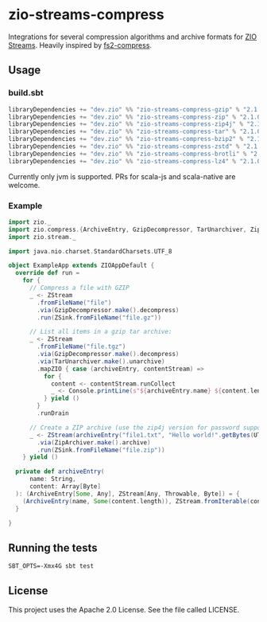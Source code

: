 # zio-streams-compress

Integrations for several compression algorithms and archive formats for [ZIO Streams](https://zio.dev).
Heavily inspired by [fs2-compress](https://github.com/lhns/fs2-compress).

## Usage

### build.sbt

```sbt
libraryDependencies += "dev.zio" %% "zio-streams-compress-gzip" % "2.1.0"
libraryDependencies += "dev.zio" %% "zio-streams-compress-zip" % "2.1.0"
libraryDependencies += "dev.zio" %% "zio-streams-compress-zip4j" % "2.1.0"
libraryDependencies += "dev.zio" %% "zio-streams-compress-tar" % "2.1.0"
libraryDependencies += "dev.zio" %% "zio-streams-compress-bzip2" % "2.1.0"
libraryDependencies += "dev.zio" %% "zio-streams-compress-zstd" % "2.1.0"
libraryDependencies += "dev.zio" %% "zio-streams-compress-brotli" % "2.1.0"
libraryDependencies += "dev.zio" %% "zio-streams-compress-lz4" % "2.1.0"
```

Currently only jvm is supported. PRs for scala-js and scala-native are welcome.

### Example

```scala
import zio._
import zio.compress.{ArchiveEntry, GzipDecompressor, TarUnarchiver, ZipArchiver}
import zio.stream._

import java.nio.charset.StandardCharsets.UTF_8

object ExampleApp extends ZIOAppDefault {
  override def run =
    for {
      // Compress a file with GZIP
      _ <- ZStream
        .fromFileName("file")
        .via(GzipDecompressor.make().decompress)
        .run(ZSink.fromFileName("file.gz"))

      // List all items in a gzip tar archive:
      _ <- ZStream
        .fromFileName("file.tgz")
        .via(GzipDecompressor.make().decompress)
        .via(TarUnarchiver.make().unarchive)
        .mapZIO { case (archiveEntry, contentStream) =>
          for {
            content <- contentStream.runCollect
            _ <- Console.printLine(s"${archiveEntry.name} ${content.length}")
          } yield ()
        }
        .runDrain

      // Create a ZIP archive (use the zip4j version for password support)
      _ <- ZStream(archiveEntry("file1.txt", "Hello world!".getBytes(UTF_8)))
        .via(ZipArchiver.make().archive)
        .run(ZSink.fromFileName("file.zip"))
    } yield ()

  private def archiveEntry(
      name: String,
      content: Array[Byte]
  ): (ArchiveEntry[Some, Any], ZStream[Any, Throwable, Byte]) = {
    (ArchiveEntry(name, Some(content.length)), ZStream.fromIterable(content))
  }

}
```

## Running the tests

```shell
SBT_OPTS=-Xmx4G sbt test
```

## License

This project uses the Apache 2.0 License. See the file called LICENSE.
